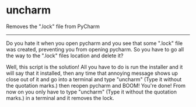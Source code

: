 # uncharm
Removes the ".lock" file from PyCharm

----------------------------------------------------------------

Do you hate it when you open pycharm and you see that some ".lock" file was created, preventing you from opening pycharm. So you have to go all the way to the ".lock" files location and delete it?

Well, this script is the solution!
All you have to do is run the installer and it will say that it installed, then any time that annoying message shows up close out of it and go into a terminal and type "uncharm" (Type it without the quotation marks.) then reopen pycharm and BOOM! You're done! From now on you only have to type "uncharm" (Type it without the quotation marks.) in a terminal and it removes the lock.
